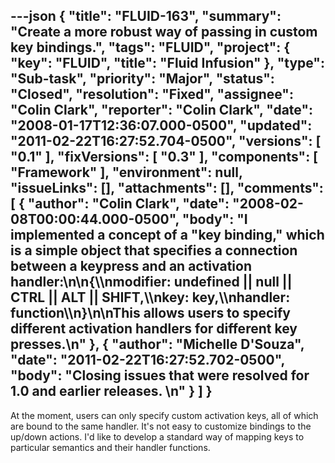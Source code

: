 ---json
{
  "title": "FLUID-163",
  "summary": "Create a more robust way of passing in custom key bindings.",
  "tags": "FLUID",
  "project": {
    "key": "FLUID",
    "title": "Fluid Infusion"
  },
  "type": "Sub-task",
  "priority": "Major",
  "status": "Closed",
  "resolution": "Fixed",
  "assignee": "Colin Clark",
  "reporter": "Colin Clark",
  "date": "2008-01-17T12:36:07.000-0500",
  "updated": "2011-02-22T16:27:52.704-0500",
  "versions": [
    "0.1"
  ],
  "fixVersions": [
    "0.3"
  ],
  "components": [
    "Framework"
  ],
  "environment": null,
  "issueLinks": [],
  "attachments": [],
  "comments": [
    {
      "author": "Colin Clark",
      "date": "2008-02-08T00:00:44.000-0500",
      "body": "I implemented a concept of a \"key binding,\" which is a simple object that specifies a connection between a keypress and an activation handler:\n\n{\\\nmodifier: undefined || null || CTRL || ALT || SHIFT,\\\nkey: key,\\\nhandler: function\\\n}\n\nThis allows users to specify different activation handlers for different key presses.\n"
    },
    {
      "author": "Michelle D'Souza",
      "date": "2011-02-22T16:27:52.702-0500",
      "body": "Closing issues that were resolved for 1.0 and earlier releases.&#x20;\n"
    }
  ]
}
---
At the moment, users can only specify custom activation keys, all of which are bound to the same handler. It's not easy to customize bindings to the up/down actions. I'd like to develop a standard way of mapping keys to particular semantics and their handler functions.

        